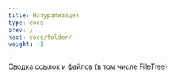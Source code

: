 ```yaml
---
title: Натурализация
type: docs
prev: /
next: docs/folder/
weight: -1
---
```


Сводка ссылок и файлов (в том числе FileTree)


